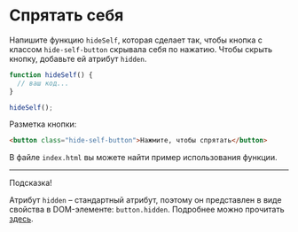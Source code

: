 # Спрятать себя

Напишите функцию `hideSelf`, которая сделает так, чтобы кнопка с классом `hide-self-button` скрывала себя по нажатию. 
Чтобы скрыть кнопку, добавьте ей атрибут `hidden`.

```js
function hideSelf() {
  // ваш код...
}

hideSelf();
```

Разметка кнопки:
```html
<button class="hide-self-button">Нажмите, чтобы спрятать</button>
```

В файле `index.html` вы можете найти пример использования функции.

***
Подсказка!

Атрибут `hidden` – стандартный атрибут, поэтому он представлен в виде свойства в DOM-элементе: <code>button.hidden</code>. 
Подробнее можно прочитать [здесь](https://learn.javascript.ru/basic-dom-node-properties#svoystvo-hidden).
